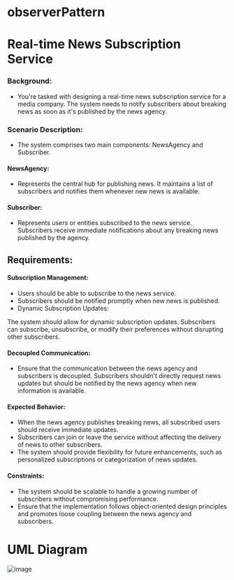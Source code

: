 # **observerPattern**
# Real-time News Subscription Service

### Background: 
* You're tasked with designing a real-time news subscription service for a media company. The system needs to notify subscribers about breaking news as soon as it's published by the news agency.

### Scenario Description: 
* The system comprises two main components: NewsAgency and Subscriber.

#### NewsAgency: 
* Represents the central hub for publishing news. It maintains a list of subscribers and notifies them whenever new news is available.

#### Subscriber: 
* Represents users or entities subscribed to the news service. Subscribers receive immediate notifications about any breaking news published by the agency.

## Requirements:

#### Subscription Management:

* Users should be able to subscribe to the news service.
* Subscribers should be notified promptly when new news is published.
* Dynamic Subscription Updates:

The system should allow for dynamic subscription updates. Subscribers can subscribe, unsubscribe, or modify their preferences without disrupting other subscribers.

#### Decoupled Communication:

* Ensure that the communication between the news agency and subscribers is decoupled. Subscribers shouldn't directly request news updates but should be notified by the news agency when new information is available.

#### Expected Behavior:

* When the news agency publishes breaking news, all subscribed users should receive immediate updates.
* Subscribers can join or leave the service without affecting the delivery of news to other subscribers.
* The system should provide flexibility for future enhancements, such as personalized subscriptions or categorization of news updates.

#### Constraints:

* The system should be scalable to handle a growing number of subscribers without compromising performance.
* Ensure that the implementation follows object-oriented design principles and promotes loose coupling between the news agency and subscribers.

# UML Diagram
![image](https://github.com/AmityJhames/observerPattern/assets/143429028/bb89e4e7-de1e-44bc-8804-0f3af85535a6)




